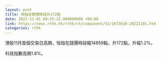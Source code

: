 ```yaml
---
layout: post
title: 恒指在競價時段升172點
date: 2022-11-01 09:25:22.000000000 +08:00
link: https://news.rthk.hk/rthk/ch/component/k2/1673610-20221101.htm
categories: rthk
---
```


港股11月首個交易日高開，恒指在競價時段報14859點，升172點，升幅1.2%。

科技指數高開1.8%。
